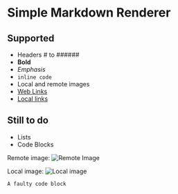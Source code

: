 # Simple Markdown Renderer

## Supported

* Headers # to ######
* **Bold**
* _Emphasis_
* `inline code`
* Local and remote images
* [Web Links](https://fiskurgit.github.io)
* [Local links](linked_page.md)

## Still to do

* Lists
* Code Blocks

Remote image:
![Remote Image](https://fiskurgit.github.io/blog/series1/sample1.png)

Local image:
![Local image](hexagram_res)

```
A faulty code block

```
